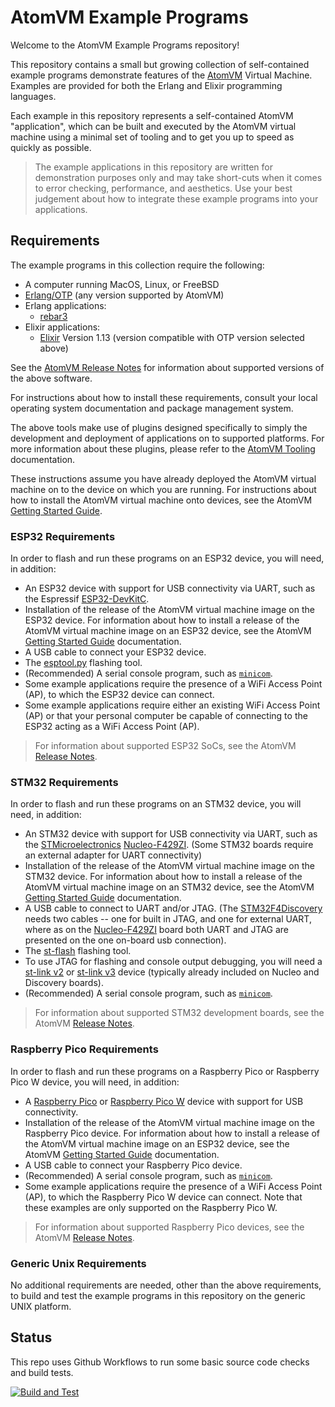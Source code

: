 <!---
  Copyright 2018-2024 Fred Dushin <fred@dushin.net>

  SPDX-License-Identifier: Apache-2.0 OR LGPL-2.1-or-later
-->

# AtomVM Example Programs

Welcome to the AtomVM Example Programs repository!

This repository contains a small but growing collection of self-contained example programs demonstrate features of the [AtomVM](https://github.com/atomvm/AtomVM) Virtual Machine.  Examples are provided for both the Erlang and Elixir programming languages.

Each example in this repository represents a self-contained AtomVM "application", which can be built and executed by the AtomVM virtual machine using a minimal set of tooling and to get you up to speed as quickly as possible.

> The example applications in this repository are written for demonstration purposes only and may take short-cuts when it comes to error checking, performance, and aesthetics.  Use your best judgement about how to integrate these example programs into your applications.

## Requirements

The example programs in this collection require the following:

* A computer running MacOS, Linux, or FreeBSD
* [Erlang/OTP](https://www.erlang.org) (any version supported by AtomVM)
* Erlang applications:
    * [rebar3](https://rebar3.readme.io)
* Elixir applications:
    * [Elixir](https://elixir-lang.org) Version 1.13 (version compatible with OTP version selected above)

See the [AtomVM Release Notes](https://doc.atomvm.org/latest/release-notes.html) for information about supported versions of the above software.

For instructions about how to install these requirements, consult your local operating system documentation and package management system.

The above tools make use of plugins designed specifically to simply the development and deployment of applications on to supported platforms.  For more information about these plugins, please refer to the [AtomVM Tooling](https://doc.atomvm.org/latest/atomvm-tooling.html) documentation.

These instructions assume you have already deployed the AtomVM virtual machine on to the device on which you are running.  For instructions about how to install the AtomVM virtual machine onto devices, see the AtomVM [Getting Started Guide](https://doc.atomvm.org/latest/getting-started-guide.html).

### ESP32 Requirements

In order to flash and run these programs on an ESP32 device, you will need, in addition:

* An ESP32 device with support for USB connectivity via UART, such as the Espressif [ESP32-DevKitC](https://www.espressif.com/en/products/devkits/esp32-devkitc).
* Installation of the release of the AtomVM virtual machine image on the ESP32 device.  For information about how to install a release of the AtomVM virtual machine image on an ESP32 device, see the AtomVM [Getting Started Guide](https://doc.atomvm.net/getting-started-guide.html) documentation.
* A USB cable to connect your ESP32 device.
* The [esptool.py](https://github.com/espressif/esptool) flashing tool.
* (Recommended) A serial console program, such as [`minicom`](https://en.wikipedia.org/wiki/Minicom).
* Some example applications require the presence of a WiFi Access Point (AP), to which the ESP32 device can connect.
* Some example applications require either an existing WiFi Access Point (AP) or that your personal computer be capable of connecting to the ESP32 acting as a WiFi Access Point (AP).

> For information about supported ESP32 SoCs, see the AtomVM [Release Notes](https://doc.atomvm.org/latest/release-notes.html).

### STM32 Requirements

In order to flash and run these programs on an STM32 device, you will need, in addition:

* An STM32 device with support for USB connectivity via UART, such as the [STMicroelectronics](https://www.st.com) [Nucleo-F429ZI](https://www.st.com/en/evaluation-tools/nucleo-f429zi.html).  (Some STM32 boards require an external adapter for UART connectivity)
* Installation of the release of the AtomVM virtual machine image on the STM32 device.  For information about how to install a release of the AtomVM virtual machine image on an STM32 device, see the AtomVM [Getting Started Guide](https://doc.atomvm.net/getting-started-guide.html) documentation.
* A USB cable to connect to UART and/or JTAG. (The [STM32F4Discovery](https://www.st.com/en/evaluation-tools/stm32f4discovery.html) needs two cables -- one for built in JTAG, and one for external UART, where as on the [Nucleo-F429ZI](https://www.st.com/en/evaluation-tools/nucleo-f429zi.html) board both UART and JTAG are presented on the one on-board usb connection).
* The [st-flash](https://github.com/texane/stlink) flashing tool.
* To use JTAG for flashing and console output debugging, you will need a [st-link v2](https://www.st.com/en/development-tools/st-link-v2.html) or [st-link v3](https://www.st.com/en/development-tools/stlink-v3set.html) device (typically already included on Nucleo and Discovery boards).
* (Recommended) A serial console program, such as [`minicom`](https://en.wikipedia.org/wiki/Minicom).

> For information about supported STM32 development boards, see the AtomVM [Release Notes](https://doc.atomvm.org/latest/release-notes.html).

### Raspberry Pico Requirements

In order to flash and run these programs on a Raspberry Pico or Raspberry Pico W device, you will need, in addition:

* A [Raspberry Pico](https://www.raspberrypi.com/documentation/microcontrollers/raspberry-pi-pico.html#raspberry-pi-pico-and-pico-h) or [Raspberry Pico W](https://www.raspberrypi.com/documentation/microcontrollers/raspberry-pi-pico.html#raspberry-pi-pico-w-and-pico-wh) device with support for USB connectivity.
* Installation of the release of the AtomVM virtual machine image on the Raspberry Pico device.  For information about how to install a release of the AtomVM virtual machine image on an ESP32 device, see the AtomVM [Getting Started Guide](https://doc.atomvm.net/getting-started-guide.html) documentation.
* A USB cable to connect your Raspberry Pico device.
* (Recommended) A serial console program, such as [`minicom`](https://en.wikipedia.org/wiki/Minicom).
* Some example applications require the presence of a WiFi Access Point (AP), to which the Raspberry Pico W device can connect.  Note that these examples are only supported on the Raspberry Pico W.

> For information about supported Raspberry Pico devices, see the AtomVM [Release Notes](https://doc.atomvm.org/latest/release-notes.html).

### Generic Unix Requirements

No additional requirements are needed, other than the above requirements, to build and test the example programs in this repository on the generic UNIX platform.

## Status

This repo uses Github Workflows to run some basic source code checks and build tests.

[![Build and Test](https://github.com/atomvm/atomvm_examples/actions/workflows/build-examples.yaml/badge.svg?branch=master)](https://github.com/atomvm/atomvm_examples/actions/workflows/build-examples.yaml)
